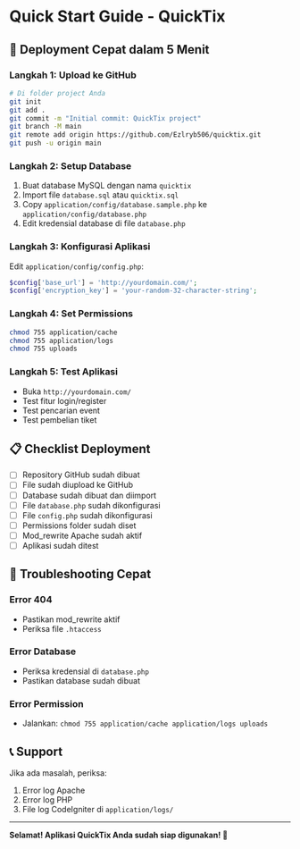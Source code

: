 # Quick Start Guide - QuickTix

## 🚀 Deployment Cepat dalam 5 Menit

### Langkah 1: Upload ke GitHub
```bash
# Di folder project Anda
git init
git add .
git commit -m "Initial commit: QuickTix project"
git branch -M main
git remote add origin https://github.com/Ezlryb506/quicktix.git
git push -u origin main
```

### Langkah 2: Setup Database
1. Buat database MySQL dengan nama `quicktix`
2. Import file `database.sql` atau `quicktix.sql`
3. Copy `application/config/database.sample.php` ke `application/config/database.php`
4. Edit kredensial database di file `database.php`

### Langkah 3: Konfigurasi Aplikasi
Edit `application/config/config.php`:
```php
$config['base_url'] = 'http://yourdomain.com/';
$config['encryption_key'] = 'your-random-32-character-string';
```

### Langkah 4: Set Permissions
```bash
chmod 755 application/cache
chmod 755 application/logs
chmod 755 uploads
```

### Langkah 5: Test Aplikasi
- Buka `http://yourdomain.com/`
- Test fitur login/register
- Test pencarian event
- Test pembelian tiket

## 📋 Checklist Deployment

- [ ] Repository GitHub sudah dibuat
- [ ] File sudah diupload ke GitHub
- [ ] Database sudah dibuat dan diimport
- [ ] File `database.php` sudah dikonfigurasi
- [ ] File `config.php` sudah dikonfigurasi
- [ ] Permissions folder sudah diset
- [ ] Mod_rewrite Apache sudah aktif
- [ ] Aplikasi sudah ditest

## 🔧 Troubleshooting Cepat

### Error 404
- Pastikan mod_rewrite aktif
- Periksa file `.htaccess`

### Error Database
- Periksa kredensial di `database.php`
- Pastikan database sudah dibuat

### Error Permission
- Jalankan: `chmod 755 application/cache application/logs uploads`

## 📞 Support

Jika ada masalah, periksa:
1. Error log Apache
2. Error log PHP
3. File log CodeIgniter di `application/logs/`

---

**Selamat! Aplikasi QuickTix Anda sudah siap digunakan! 🎉** 